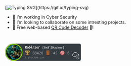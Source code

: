 [![Typing SVG](https://readme-typing-svg.demolab.com?font=Fira+Code&pause=1000&color=2BDF04&random=false&width=435&lines=Hi%2C+I+am+Robinzor!)](https://git.io/typing-svg)
- 👀 I’m working in Cyber Security
- 💞️ I’m looking to collaborate on some intresting projects.
- 📲 Free web-based [QR Code Decoder](https://robinzor.nl/qr) 🚀!
</br>

![TryHackMe Badge](https://raw.githubusercontent.com/Robinzor/tryhackme-badge-workflow/main/badge.png?version=1711763055)


